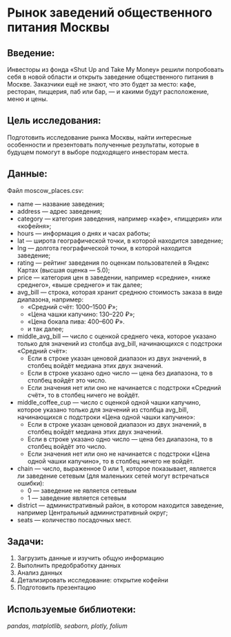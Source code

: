 #  Рынок заведений общественного питания Москвы

## Введение:
Инвесторы из фонда «Shut Up and Take My Money» решили попробовать себя в новой области и открыть заведение общественного питания в Москве. Заказчики ещё не знают, что это будет за место: кафе, ресторан, пиццерия, паб или бар, — и какими будут расположение, меню и цены.

## Цель исследования:
Подготовить исследование рынка Москвы, найти интересные особенности и презентовать полученные результаты, которые в будущем помогут в выборе подходящего инвесторам места.

## Данные:

Файл moscow_places.csv:
 - name — название заведения;
 - address — адрес заведения;
 - category — категория заведения, например «кафе», «пиццерия» или «кофейня»;
 - hours — информация о днях и часах работы;
 - lat — широта географической точки, в которой находится заведение;
 - lng — долгота географической точки, в которой находится заведение;
 - rating — рейтинг заведения по оценкам пользователей в Яндекс Картах (высшая оценка — 5.0);
 - price — категория цен в заведении, например «средние», «ниже среднего», «выше среднего» и так далее;
 - avg_bill — строка, которая хранит среднюю стоимость заказа в виде диапазона, например:
      - «Средний счёт: 1000–1500 ₽»;
      - «Цена чашки капучино: 130–220 ₽»;
      - «Цена бокала пива: 400–600 ₽».
      - и так далее;
 - middle_avg_bill — число с оценкой среднего чека, которое указано только для значений из столбца avg_bill, начинающихся с подстроки «Средний счёт»:
      - Если в строке указан ценовой диапазон из двух значений, в столбец войдёт медиана этих двух значений.
      - Если в строке указано одно число — цена без диапазона, то в столбец войдёт это число.
      - Если значения нет или оно не начинается с подстроки «Средний счёт», то в столбец ничего не войдёт.
 - middle_coffee_cup — число с оценкой одной чашки капучино, которое указано только для значений из столбца avg_bill, начинающихся с подстроки «Цена одной чашки капучино»:
      - Если в строке указан ценовой диапазон из двух значений, в столбец войдёт медиана этих двух значений.
      - Если в строке указано одно число — цена без диапазона, то в столбец войдёт это число.
      - Если значения нет или оно не начинается с подстроки «Цена одной чашки капучино», то в столбец ничего не войдёт.
 - chain — число, выраженное 0 или 1, которое показывает, является ли заведение сетевым (для маленьких сетей могут встречаться ошибки):
      - 0 — заведение не является сетевым
      - 1 — заведение является сетевым
 - district — административный район, в котором находится заведение, например Центральный административный округ;
 - seats — количество посадочных мест.
  
## Задачи:
1. Загрузить данные и изучить общую информацию
2. Выполнить предобработку данных
3. Анализ данных
4. Детализировать исследование: открытие кофейни
5. Подготовить презентацию

## Используемые библиотеки:
  *pandas, matplotlib, seaborn, plotly, folium*



 
